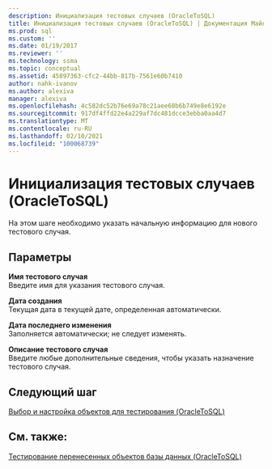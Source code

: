 ```yaml
---
description: Инициализация тестовых случаев (OracleToSQL)
title: Инициализация тестовых случаев (OracleToSQL) | Документация Майкрософт
ms.prod: sql
ms.custom: ''
ms.date: 01/19/2017
ms.reviewer: ''
ms.technology: ssma
ms.topic: conceptual
ms.assetid: 45897363-cfc2-44bb-817b-7561e60b7410
author: nahk-ivanov
ms.author: alexiva
manager: alexiva
ms.openlocfilehash: 4c582dc52b76e69a78c21aee68b6b749e8e6192e
ms.sourcegitcommit: 917df4ffd22e4a229af7dc481dcce3ebba0aa4d7
ms.translationtype: MT
ms.contentlocale: ru-RU
ms.lasthandoff: 02/10/2021
ms.locfileid: "100068739"
---
```

# <a name="initializing-test-cases-oracletosql"></a>Инициализация тестовых случаев (OracleToSQL)
На этом шаге необходимо указать начальную информацию для нового тестового случая.  
  
## <a name="parameters"></a>Параметры  
**Имя тестового случая**  
Введите имя для указания тестового случая.  
  
**Дата создания**  
Текущая дата в текущей дате, определенная автоматически.  
  
**Дата последнего изменения**  
Заполняется автоматически; не следует изменять.  
  
**Описание тестового случая**  
Введите любые дополнительные сведения, чтобы указать назначение тестового случая.  
  
## <a name="next-step"></a>Следующий шаг  
[Выбор и настройка объектов для тестирования &#40;OracleToSQL&#41;](../../ssma/oracle/selecting-and-configuring-objects-to-test-oracletosql.md)  
  
## <a name="see-also"></a>См. также:  
[Тестирование перенесенных объектов базы данных &#40;OracleToSQL&#41;](../../ssma/oracle/testing-migrated-database-objects-oracletosql.md)  
  
